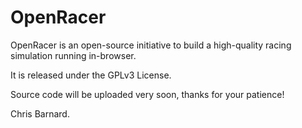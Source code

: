 # OpenRacer
OpenRacer is an open-source initiative to build a high-quality racing simulation running in-browser.

It is released under the GPLv3 License.

Source code will be uploaded very soon, thanks for your patience!

Chris Barnard.
